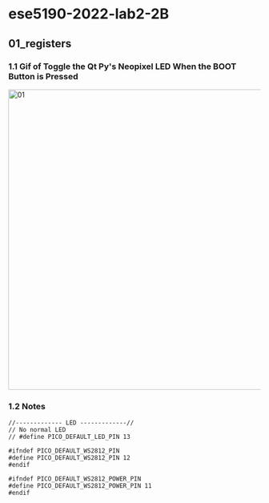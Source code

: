 # ese5190-2022-lab2-2B

## 01_registers

### 1.1 Gif of Toggle the Qt Py's Neopixel LED When the BOOT Button is Pressed

<img src="./01_registers.gif" alt="01" width="600"/>

### 1.2 Notes
```
//------------- LED -------------//
// No normal LED
// #define PICO_DEFAULT_LED_PIN 13

#ifndef PICO_DEFAULT_WS2812_PIN
#define PICO_DEFAULT_WS2812_PIN 12
#endif

#ifndef PICO_DEFAULT_WS2812_POWER_PIN
#define PICO_DEFAULT_WS2812_POWER_PIN 11
#endif
```
